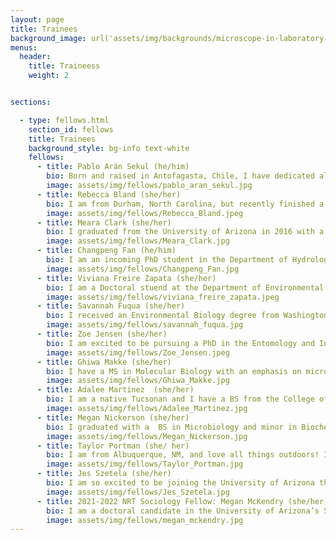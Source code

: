 ```yaml
---
layout: page
title: Trainees
background_image: url('assets/img/backgrounds/microscope-in-laboratory-P5S76HK.jpg')
menus:
  header:
    title: Traineess
    weight: 2


sections:

  - type: fellows.html
    section_id: fellows 
    title: Trainees
    background_style: bg-info text-white
    fellows:
      - title: Pablo Arán Sekul (he/him)
        bio: Born and raised in Antofagasta, Chile, I have dedicated all my university and work in the area of Microbiology and Microbial Ecology in extreme environments, specifically in the Atacama Desert, the desert where I grew up. My interest has always been to determine what microorganisms are in a specific environment and how they can survive harsh life conditions (for humans) using molecular and bioinformatics tools. I consider myself a lover of the desert and its secrets. I am an incoming PhD student working in the Saleska and Barberán labs.
        image: assets/img/fellows/pablo_aran_sekul.jpg
      - title: Rebecca Bland (she/her) 
        bio: I am from Durham, North Carolina, but recently finished a Master of Forestry and a Master of Arts in Religion at Yale University. I'll be starting a PhD in Ecology and Evolutionary Biology at the University of Arizona with Dr. Katrina Dlugosch this fall. I am interested in species invasion and rapid evolution, especially in the context of interspecific interaction. After three years being the "science person" in Divinity School, I also have a heart for science communication, and I enjoy making science understandable to diverse audiences. 
        image: assets/img/fellows/Rebecca_Bland.jpeg
      - title: Meara Clark (she/her)
        bio: I graduated from the University of Arizona in 2016 with a degree in Molecular and Cellular Biology. My first job after college was working as a research technician in the Baltrus Lab and my project studied the role of tailocins in microbe-microbe interactions. Currently, I am pursuing a MS in Natural Resources from the School of Natural Resources and the Environment and work with Dr. Laura Meredith studying the effects of drought on soil microbes. My research interests are focused on discovering the genetic mechanisms behind the complex interactions that exist in a microbial community. Then using that information to understand how these interactions fit into the larger picture of an ecosystem.
        image: assets/img/fellows/Meara_Clark.jpg
      - title: Changpeng Fan (he/him) 
        bio: I am an incoming PhD student in the Department of Hydrology and Atmospheric Science at the University of Arizona, advised by Dr. Yang Song. I am interested in climate and land feedback, focusing on the hydrology cycle, microbial-mediated soil carbon, nutrient cycle, and vegetation dynamics.
        image: assets/img/fellows/Changpeng_Fan.jpg
      - title: Viviana Freire Zapata (she/her)
        bio: I am a Doctoral stuend at the Department of Environmental Sciences at U of A working with Malak Tfaily, PhD. My research interest focuses on understanding the role of biotic and abiotic interactions on ecosystems as a response to disturbance and/or stress. I am interested on the integration of multi-omics data to analyze the underlying processes on ecosystems such as arid soils, thawing permafrost peatlands and agricultural systems.
        image: assets/img/fellows/viviana_freire_zapata.jpeg
      - title: Savannah Fuqua (she/her)
        bio: I received an Environmental Biology degree from Washington University in St Louis where I conducted a senior thesis on the role soil microbes play in mediating plant-pollinator interactions. Since graduating, I have worked primarily with Point Reyes National Seashore Association as a vegetation and restoration ecology intern. This fall I will be joining the University of Arizona’s Ecology and Evolutionary Biology PhD program where I will be co-advised by Judith Bronstein and Rachel Gallery. I plan to continue investigating the role that the belowground microbial community plays in shaping the ecology and evolution of aboveground mutualisms. 
        image: assets/img/fellows/savannah_fuqua.jpg
      - title: Zoe Jensen (she/her)
        bio: I am excited to be pursuing a PhD in the Entomology and Insect Sciences GIDP at the University of Arizona with Dr. Matzkin as my NRT advisor. I received my bachelor’s degree at Cal Poly SLO in agriculture and plant sciences with a minor in biology. I hope to improve agricultural pest management techniques and global food stability through insect science and genetics.
        image: assets/img/fellows/Zoe_Jensen.jpeg
      - title: Ghiwa Makke (she/her)
        bio: I have a MS in Molecular Biology with an emphasis on microbial genetics from the Lebanese American University. I have been accepted into the Environmental Science PhD program at the University of Arizona under the supervision of Dr. Malak Tfaily. I am very interested in research involving the interaction between microorganisms and their environment and its impact on the entire biosphere.
        image: assets/img/fellows/Ghiwa_Makke.jpg
      - title: Adalee Martinez  (she/her)
        bio: I am a native Tucsonan and I have a BS from the College of Agriculture and Life Sciences at the University of Arizona. I am pursuing an MS in Environmental Science, advised by Albert Barberán in his Microbial Macroecology lab. My main research interest is in microbial ecology. I like to study the environment on a micro scale in order to apply it to larger ecosystem studies. I am currently looking at the distribution and dispersal of microbes in relation to biogeography. 
        image: assets/img/fellows/Adalee_Martinez.jpg
      - title: Megan Nickerson (she/her)
        bio: I graduated with a  BS in Microbiology and minor in Biochemistry from the University of Arizona Honors College in May. Beginning in Fall 2021, I will be pursuing a PhD in Environmental Science. My BRIDGES NRT program co-advisors will be Dr. Malak Tfaily and Dr. Jana U'Ren. My primary research interest is in the intersection between endophytic fungi and the chemical environment of their hosts. I aim to use genomics and molecular biology to identify the genetic basis for microbial functional traits and then use this knowledge to better understand patterns of microbial community assembly, biodiversity, nutrient cycling, and ecosystem function.
        image: assets/img/fellows/Megan_Nickerson.jpg
      - title: Taylor Portman (she/ her) 
        bio: I am from Albuquerque, NM, and love all things outdoors! I completed a BS in Biochemistry at the University of New Mexico where I did a senior research project on the impact of uranium mining legacy on root-associated fungal communities of the native grass Bouteloua gracilis. At the University of Arizona, I am pursuing a Master's in Environmental Science under the mentorship of Dr. Betsy Arnold and Dr. Malak Tfaily. I am interested in how fungi participate in the cycling of nutrients in an ecosystem and how these interactions shape the environment. 
        image: assets/img/fellows/Taylor_Portman.jpg
      - title: Jes Szetela (she/her) 
        bio: I am so excited to be joining the University of Arizona this fall! I graduated from the University of New England in 2019 with a BS in Environmental Science, and have been bouncing around the country in various field tech positions since then. I will be joining the Department of Ecology and Evolutionary Biology and the Saleska Lab to pursue a PhD. My research interests are focused on understanding how shifts in vegetative communities impact biogeochemical cycling across scales, specifically in the context of climate change. 
        image: assets/img/fellows/Jes_Szetela.jpg  
      - title: 2021-2022 NRT Sociology Fellow: Megan McKendry (she/her)
        bio: I am a doctoral candidate in the University of Arizona’s School of Sociology. I hold a Master of Public Health in Sociomedical Sciences from Columbia University. My research, under the supervision of Dr. Jennifer Croissant explores how "Cultures of Science" can help us to gain insight into interdisciplinary science collaboration and leverage findings to improve student training in STEM.
        image: assets/img/fellows/megan_mckendry.jpg   
---
```



